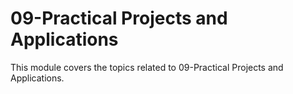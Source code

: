 # 09-Practical Projects and Applications

This module covers the topics related to 09-Practical Projects and Applications.